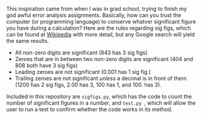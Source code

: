 This inspiration came from when I was in grad school, trying to finish my god awful error analysis assignments. Basically, how can you trust the computer (or programming language) to conserve whatver significant figure you have during a calculation? Here are the rules regarding sig figs, which can be found at [Wikipedia](https://en.wikipedia.org/wiki/Significant_figures) with more detail, but any Google search will yield the same results.



 - All non-zero digits are significant (843 has 3 sig figs)
 - Zeroes that are in between two non-zero digits are significant (404 and 808 both have 3 sig figs)
 - Leading zeroes are not significant (0.001 has 1 sig fig.)
 - Trailing zeroes are not significant *unless* a decimal is in front of them (1200 has 2 sig figs, 2.00 has 3, 100 has 1, and 100. has 3).
 
 Included in this repository are `sigfigs.py`, which has the code to count the number of significant figures in a number, and `test.py `, which will allow the user to run a test to confirm whether the code works in its method.
